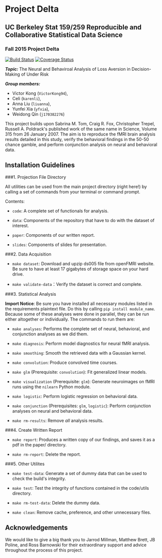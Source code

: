 # Project Delta
## UC Berkeley Stat 159/259 Reproducible and Collaborative Statistical Data Science 
### Fall 2015 Project Delta

[![Build
Status](https://travis-ci.org/berkeley-stat159/project-delta.svg?branch=master)](https://travis-ci.org/berkeley-stat159/project-delta?branch=master)
[![Coverage
Status](https://coveralls.io/repos/berkeley-stat159/project-delta/badge.svg?branch=master)](https://coveralls.io/r/berkeley-stat159/project-delta?branch=master)

_**Topic:**_ The Neural and Behaviroal Analysis of Loss Aversion in Decision-Making of Under Risk 

_**Group members:**_ 
- Victor Kong (`VictorKong94`), 
- Celi (`karenli`), 
- Anna Liu (`liuanna`), 
- Yunfei Xia (`yfxia`), 
- Weidong Qin (`j170382276`)

This project builds upon Sabrina M. Tom, Craig R. Fox, Christopher Trepel,
Russell A. Poldrack's published work of the same name in Science, Volume 315
from 26 January 2007. The aim is to reproduce the fMRI brain analysis results
detailed in this study, verify the behavioral findings in the 50-50 chance
gamble, and perform conjunction analysis on neural and behavioral data.

## Installation Guidelines

###1. Projection File Directory 

All utilities can be used from the main project directory (right here!) by
calling a set of commands from your terminal or command prompt.  

Contents:

- `code`: A complete set of functionals for analysis.

- `data`: Components of the repository that have to do with the dataset of
  interest.

- `paper`: Components of our written report.

- `slides`: Components of slides for presentation.

###2. Data Acquisition

- `make dataset`: Download and upzip ds005 file from openFMRI website. Be sure
  to have at least 17 gigabytes of storage space on your hard drive.

- `make validate-data`：Verify the dataset is correct and complete.
 

###3. Statistical Analysis 

**Import Notice**: Be sure you have installed all necessary modules listed in
the requirements plaintext file. Do this by calling `pip install module_name`.  
Because some of these analyses were done in parallel, they can be run either
altogether or individually. The commands to run them are:  

- `make analyses`: Performs the complete set of neural, behavioral, and
  conjunction analyses as we did them.

- `make diagnosis`: Perform model diagnostics for neural fMRI analysis.

- `make smoothing`: Smooth the retrieved data with a Gaussian kernel.

- `make convolution`: Produce convolved time courses.

- `make glm` (Prerequisite: `convolution`): Fit generalized linear models.

- `make visualization` (Prerequisite: `glm`): Generate neuroimages on fMRI runs
  using the `nilearn` Python module.

- `make logistic`: Perform logistic regression on behavioral data.

- `make conjunction` (Prerequisites: `glm`, `logistic`): Perform conjunction
  analyses on neural and behavioral data.

- `make rm-results`: Remove *all* analysis results.

###4. Create Written Report

- `make report`: Produces a written copy of our findings, and saves it as a pdf
  in the paper/ directory.

- `make rm-report`: Delete the report.

###5. Other Utilites

- `make test-data`: Generate a set of dummy data that can be used to check the
  build's integrity.

- `make test`: Test the integrity of functions contained in the code/utils
  directory.

- `make rm-test-data`: Delete the dummy data.

- `make clean`: Remove cache, preference, and other unnecessary files.


## Acknowledgements

We would like to give a big thank you to Jarrod Millman, Matthew Brett, JB
Poline, and Ross Barnowski for their extraordinary support and advice throughout
the process of this project.
